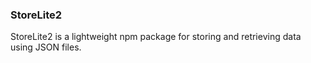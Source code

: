 <h3>StoreLite2</h3>
<p>StoreLite2 is a lightweight npm package for storing and retrieving data using JSON files.</p>
